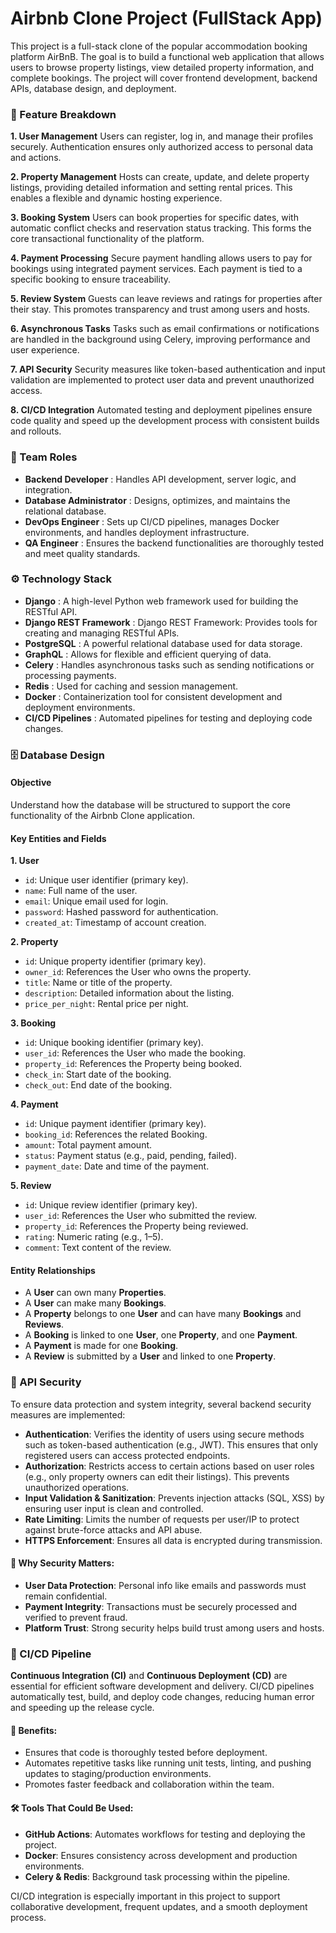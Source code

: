 # Airbnb Clone Project (FullStack App)

This project is a full-stack clone of the popular accommodation booking platform AirBnB. The goal is to build a functional web application that allows users to browse property listings, view detailed property information, and complete bookings. The project will cover frontend development, backend APIs, database design, and deployment.

### 🎯 Feature Breakdown

  **1. User Management**
Users can register, log in, and manage their profiles securely. Authentication ensures only authorized access to personal data and actions.

  **2. Property Management**
Hosts can create, update, and delete property listings, providing detailed information and setting rental prices. This enables a flexible and dynamic hosting experience.

  **3. Booking System**
Users can book properties for specific dates, with automatic conflict checks and reservation status tracking. This forms the core transactional functionality of the platform.

  **4. Payment Processing**
Secure payment handling allows users to pay for bookings using integrated payment services. Each payment is tied to a specific booking to ensure traceability.

  **5. Review System**
Guests can leave reviews and ratings for properties after their stay. This promotes transparency and trust among users and hosts.

  **6. Asynchronous Tasks**
Tasks such as email confirmations or notifications are handled in the background using Celery, improving performance and user experience.

  **7. API Security**
Security measures like token-based authentication and input validation are implemented to protect user data and prevent unauthorized access.

  **8. CI/CD Integration**
Automated testing and deployment pipelines ensure code quality and speed up the development process with consistent builds and rollouts.

### 👥 Team Roles

- **Backend Developer** : Handles API development, server logic, and integration.
- **Database Administrator** : Designs, optimizes, and maintains the relational database.
- **DevOps Engineer** : Sets up CI/CD pipelines, manages Docker environments, and handles deployment infrastructure.
- **QA Engineer** : Ensures the backend functionalities are thoroughly tested and meet quality standards.

### ⚙️ Technology Stack

- **Django** : A high-level Python web framework used for building the RESTful API.
- **Django REST Framework** : Django REST Framework: Provides tools for creating and managing RESTful APIs.
- **PostgreSQL** : A powerful relational database used for data storage.
- **GraphQL** : Allows for flexible and efficient querying of data.
- **Celery** : Handles asynchronous tasks such as sending notifications or processing payments.
- **Redis** : Used for caching and session management.
- **Docker** : Containerization tool for consistent development and deployment environments.
- **CI/CD Pipelines** : Automated pipelines for testing and deploying code changes.

### 🗄️ Database Design

#### Objective
Understand how the database will be structured to support the core functionality of the Airbnb Clone application.

#### Key Entities and Fields

**1. User**
- `id`: Unique user identifier (primary key).
- `name`: Full name of the user.
- `email`: Unique email used for login.
- `password`: Hashed password for authentication.
- `created_at`: Timestamp of account creation.

**2. Property**
- `id`: Unique property identifier (primary key).
- `owner_id`: References the User who owns the property.
- `title`: Name or title of the property.
- `description`: Detailed information about the listing.
- `price_per_night`: Rental price per night.

**3. Booking**
- `id`: Unique booking identifier (primary key).
- `user_id`: References the User who made the booking.
- `property_id`: References the Property being booked.
- `check_in`: Start date of the booking.
- `check_out`: End date of the booking.

**4. Payment**
- `id`: Unique payment identifier (primary key).
- `booking_id`: References the related Booking.
- `amount`: Total payment amount.
- `status`: Payment status (e.g., paid, pending, failed).
- `payment_date`: Date and time of the payment.

**5. Review**
- `id`: Unique review identifier (primary key).
- `user_id`: References the User who submitted the review.
- `property_id`: References the Property being reviewed.
- `rating`: Numeric rating (e.g., 1–5).
- `comment`: Text content of the review.

#### Entity Relationships

- A **User** can own many **Properties**.
- A **User** can make many **Bookings**.
- A **Property** belongs to one **User** and can have many **Bookings** and **Reviews**.
- A **Booking** is linked to one **User**, one **Property**, and one **Payment**.
- A **Payment** is made for one **Booking**.
- A **Review** is submitted by a **User** and linked to one **Property**.

### 🔐 API Security

To ensure data protection and system integrity, several backend security measures are implemented:

- **Authentication**: Verifies the identity of users using secure methods such as token-based authentication (e.g., JWT). This ensures that only registered users can access protected endpoints.
- **Authorization**: Restricts access to certain actions based on user roles (e.g., only property owners can edit their listings). This prevents unauthorized operations.
- **Input Validation & Sanitization**: Prevents injection attacks (SQL, XSS) by ensuring user input is clean and controlled.
- **Rate Limiting**: Limits the number of requests per user/IP to protect against brute-force attacks and API abuse.
- **HTTPS Enforcement**: Ensures all data is encrypted during transmission.

#### 🔐 Why Security Matters:
- **User Data Protection**: Personal info like emails and passwords must remain confidential.
- **Payment Integrity**: Transactions must be securely processed and verified to prevent fraud.
- **Platform Trust**: Strong security helps build trust among users and hosts.

### 🔁 CI/CD Pipeline

**Continuous Integration (CI)** and **Continuous Deployment (CD)** are essential for efficient software development and delivery. CI/CD pipelines automatically test, build, and deploy code changes, reducing human error and speeding up the release cycle.

#### 🚧 Benefits:
- Ensures that code is thoroughly tested before deployment.
- Automates repetitive tasks like running unit tests, linting, and pushing updates to staging/production environments.
- Promotes faster feedback and collaboration within the team.

#### 🛠️ Tools That Could Be Used:
- **GitHub Actions**: Automates workflows for testing and deploying the project.
- **Docker**: Ensures consistency across development and production environments.
- **Celery & Redis**: Background task processing within the pipeline.

CI/CD integration is especially important in this project to support collaborative development, frequent updates, and a smooth deployment process.

